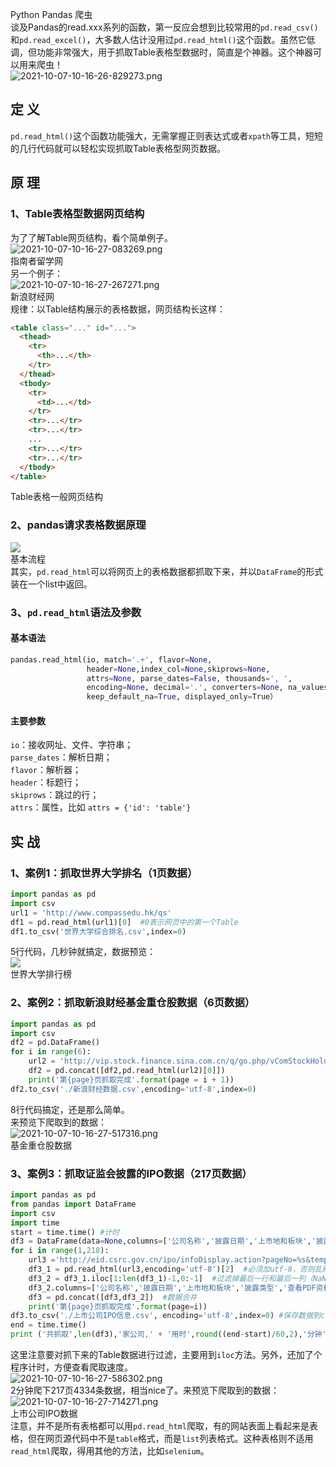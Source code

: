 Python Pandas 爬虫<br />谈及Pandas的read.xxx系列的函数，第一反应会想到比较常用的`pd.read_csv()`和`pd.read_excel()`，大多数人估计没用过`pd.read_html()`这个函数。虽然它低调，但功能非常强大，用于抓取Table表格型数据时，简直是个神器。这个神器可以用来爬虫！<br />![2021-10-07-10-16-26-829273.png](./img/1633574300689-93f2bdce-d5a0-44c4-93f2-7144fc210179.png)
<a name="JrOZ1"></a>
## 定 义
`pd.read_html()`这个函数功能强大，无需掌握正则表达式或者`xpath`等工具，短短的几行代码就可以轻松实现抓取Table表格型网页数据。
<a name="azCyV"></a>
## 原 理
<a name="a1Rk9"></a>
### 1、Table表格型数据网页结构
为了了解Table网页结构，看个简单例子。<br />![2021-10-07-10-16-27-083269.png](./img/1633574300970-5885fc86-6938-42f9-8639-0555be36a10e.png)<br />指南者留学网<br />另一个例子：<br />![2021-10-07-10-16-27-267271.png](./img/1633574300987-d5b1eced-720f-4ecb-af59-c548277399ac.png)<br />新浪财经网<br />规律：以Table结构展示的表格数据，网页结构长这样：
```html
<table class="..." id="...">
  <thead>
    <tr>
      <th>...</th>
    </tr>
  </thead>
  <tbody>
    <tr>
      <td>...</td>
    </tr>
    <tr>...</tr>
    <tr>...</tr>
    ...
    <tr>...</tr>
    <tr>...</tr>        
  </tbody>
</table>
```
Table表格一般网页结构
<a name="ogx1d"></a>
### 2、pandas请求表格数据原理
![](./img/1633572973051-918e0f33-3658-4c74-824c-7e6651b88335.webp)<br />基本流程<br />其实，`pd.read_html`可以将网页上的表格数据都抓取下来，并以`DataFrame`的形式装在一个list中返回。
<a name="DTXrG"></a>
### 3、`pd.read_html`语法及参数
<a name="lU5fx"></a>
#### 基本语法
```python
pandas.read_html(io, match='.+', flavor=None, 
                 header=None,index_col=None,skiprows=None, 
                 attrs=None, parse_dates=False, thousands=', ', 
                 encoding=None, decimal='.', converters=None, na_values=None, 
                 keep_default_na=True, displayed_only=True）
```
<a name="FFQht"></a>
#### 主要参数
`io`：接收网址、文件、字符串；<br />`parse_dates`：解析日期；<br />`flavor`：解析器；<br />`header`：标题行；<br />`skiprows`：跳过的行；<br />`attrs`：属性，比如 `attrs = {'id': 'table'}`
<a name="L8FxP"></a>
## 实 战
<a name="N7cNv"></a>
### 1、案例1：抓取世界大学排名（1页数据）
```python
import pandas as pd 
import csv
url1 = 'http://www.compassedu.hk/qs'
df1 = pd.read_html(url1)[0]  #0表示网页中的第一个Table
df1.to_csv('世界大学综合排名.csv',index=0)
```
5行代码，几秒钟就搞定，数据预览：<br />![](./img/1633572973268-6d455cfd-d82e-4505-b270-2a5014f4b7fd.webp)<br />世界大学排行榜
<a name="b2pHb"></a>
### 2、案例2：抓取新浪财经基金重仓股数据（6页数据）
```python
import pandas as pd
import csv
df2 = pd.DataFrame()
for i in range(6):
    url2 = 'http://vip.stock.finance.sina.com.cn/q/go.php/vComStockHold/kind/jjzc/index.phtml?p={page}'.format(page=i+1)
    df2 = pd.concat([df2,pd.read_html(url2)[0]])
    print('第{page}页抓取完成'.format(page = i + 1))
df2.to_csv('./新浪财经数据.csv',encoding='utf-8',index=0)
```
8行代码搞定，还是那么简单。<br />来预览下爬取到的数据：<br />![2021-10-07-10-16-27-517316.png](./img/1633574371092-329083a1-3f4b-470a-bf7a-4f20f046d6fc.png)<br />基金重仓股数据
<a name="f0gjE"></a>
### 3、案例3：抓取证监会披露的IPO数据（217页数据）
```python
import pandas as pd
from pandas import DataFrame
import csv
import time
start = time.time() #计时
df3 = DataFrame(data=None,columns=['公司名称','披露日期','上市地和板块','披露类型','查看PDF资料']) #添加列名
for i in range(1,218):  
    url3 ='http://eid.csrc.gov.cn/ipo/infoDisplay.action?pageNo=%s&temp=&temp1=&blockType=byTime'%str(i)
    df3_1 = pd.read_html(url3,encoding='utf-8')[2]  #必须加utf-8，否则乱码
    df3_2 = df3_1.iloc[1:len(df3_1)-1,0:-1]  #过滤掉最后一行和最后一列（NaN列）
    df3_2.columns=['公司名称','披露日期','上市地和板块','披露类型','查看PDF资料'] #新的df添加列名
    df3 = pd.concat([df3,df3_2])  #数据合并
    print('第{page}页抓取完成'.format(page=i))
df3.to_csv('./上市公司IPO信息.csv', encoding='utf-8',index=0) #保存数据到csv文件
end = time.time()
print ('共抓取',len(df3),'家公司,' + '用时',round((end-start)/60,2),'分钟')
```
这里注意要对抓下来的Table数据进行过滤，主要用到`iloc`方法。另外，还加了个程序计时，方便查看爬取速度。<br />![2021-10-07-10-16-27-586302.png](./img/1633574371078-2d38bdd2-c5ad-401a-8992-c88674427118.png)<br />2分钟爬下217页4334条数据，相当nice了。来预览下爬取到的数据：<br />![2021-10-07-10-16-27-714271.png](./img/1633574371120-a7efd135-72e4-48f9-9ea6-ea8689d2abbc.png)<br />上市公司IPO数据<br />注意，并不是所有表格都可以用`pd.read_html`爬取，有的网站表面上看起来是表格，但在网页源代码中不是`table`格式，而是`list`列表格式。这种表格则不适用`read_html`爬取，得用其他的方法，比如`selenium`。
